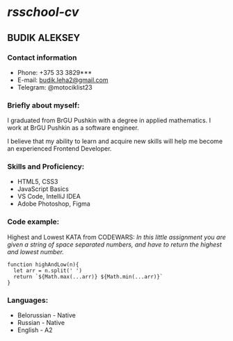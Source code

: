 # *rsschool-cv*
## __BUDIK ALEKSEY__
### Contact information
* Phone: +375 33 3829***
* E-mail: budik.leha2@gmail.com
* Telegram: @motociklist23
### Briefly about myself:
I graduated from BrGU Pushkin with a degree in applied mathematics. I work at BrGU Pushkin as a software engineer.


I believe that my ability to learn and acquire new skills will help me become an experienced Frontend Developer.
### Skills and Proficiency:
+ HTML5, CSS3
+ JavaScript Basics
+ VS Code, IntelliJ IDEA
+ Adobe Photoshop, Figma

### Code example:
Highest and Lowest KATA from CODEWARS:
 *In this little assignment you are given a string of space separated numbers, and have to return the highest and lowest number.*
 
```
function highAndLow(n){
  let arr = n.split(' ')
  return `${Math.max(...arr)} ${Math.min(...arr)}`
}
``` 
### Languages:
+ Belorussian - Native
+ Russian - Native
+ English - А2
